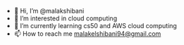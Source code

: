 - 👋 Hi, I’m @malakshibani
- 👀 I’m interested in cloud computing
- 🌱 I’m currently learning cs50 and AWS cloud computing
- 📫 How to reach me malakelshibani94@gmail.com

<!---
malakshibani/malakshibani is a ✨ special ✨ repository because its `README.md` (this file) appears on your GitHub profile.
You can click the Preview link to take a look at your changes.
--->
